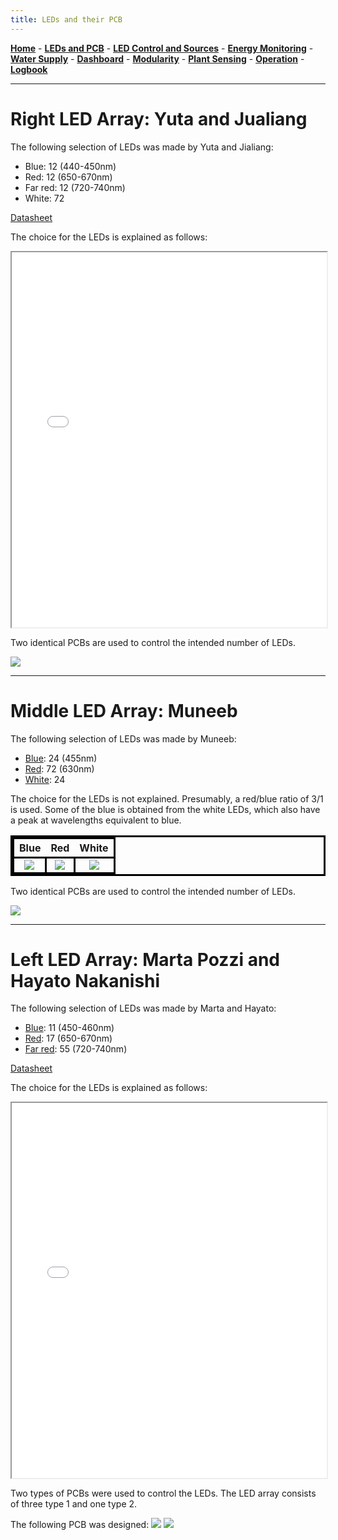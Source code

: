 ```yaml
---
title: LEDs and their PCB
---
```


[**Home**](https://klaasmeersman.github.io/) - [**LEDs and PCB**](/inhoud/leds/) - [**LED Control and Sources**](/inhoud/aansturingLEDs/) - [**Energy Monitoring**](/inhoud/energiemonitoring/) - [**Water Supply**](/inhoud/aquaMonitoring/) - [**Dashboard**](/inhoud/dashboard/) - [**Modularity**](/inhoud/modulariteit/) - [**Plant Sensing**](/inhoud/plantensensor/) - [**Operation**](/inhoud/operation/) - [**Logbook**](/inhoud/logboek/)

---
<style> 
    table{
        border-style: solid;
        border-color: black;
    }
    td{
        border-style: solid;
        border-color: black;
    }
    tr{
        border-style: solid;
        border-color: black;
    }
</style>

# Right LED Array: Yuta and Jualiang

The following selection of LEDs was made by Yuta and Jialiang:

* Blue: 12  (440-450nm)
* Red: 12  (650-670nm)
* Far red: 12  (720-740nm)
* White: 72

[Datasheet](https://otmm.lumileds.com/adaptivemedia/f0665283471a2a639ce8c3006456265ad074bde9)

The choice for the LEDs is explained as follows:
<iframe src="Proposal_of_LED_from_Yuta_Leo.pdf" width="100%" height="600px"></iframe>

Two identical PCBs are used to control the intended number of LEDs.

![](YutaAndJialiangPCB.png)

---

# Middle LED Array: Muneeb
The following selection of LEDs was made by Muneeb:

* [Blue](https://look.ams-osram.com/m/1b72a5b7addd47df/original/GD-JTLPS1-14.pdf): 24  (455nm)
* [Red](https://look.ams-osram.com/m/38e03c91ab328b02/original/GR-CSSRML-24.pdf): 72  (630nm)
* [White](https://www.mouser.be/datasheet/2/588/prd_pim_datasheet_15127216_EN_pdf-3388640.pdf): 24

The choice for the LEDs is not explained. Presumably, a red/blue ratio of 3/1 is used. Some of the blue is obtained from the white LEDs, which also have a peak at wavelengths equivalent to blue.

| Blue                      | Red                        | White                           | 
|:--------------------------:|:--------------------------:|:----------------------------:|
|![](MuneebBLUEspectrum.png) | ![](MuneebREDspectrum.png) | ![](MuneebWHITEspectrum.png) |

Two identical PCBs are used to control the intended number of LEDs.

![](MuneebPCB.png)

---

# Left LED Array: Marta Pozzi and Hayato Nakanishi

The following selection of LEDs was made by Marta and Hayato:

* [Blue](https://www.mouser.be/ProductDetail/Cree-LED/JE2835ARY-N-0002A0000-N0000001?qs=tlsG%2FOw5FFjsuj%2F2f9X0HQ%3D%3D): 11 (450-460nm)
* [Red](https://www.mouser.be/ProductDetail/Cree-LED/JE2835AHR-N-0001A0000-N0000001?qs=tlsG%2FOw5FFjj3bMznpJhRA%3D%3D): 17  (650-670nm)
* [Far red](https://www.mouser.be/ProductDetail/Cree-LED/JE2835AFR-N-0001A0000-N0000001?qs=tlsG%2FOw5FFhxeS5Ond46kw%3D%3D): 55  (720-740nm)

[Datasheet](https://www.mouser.be/datasheet/2/723/JSeries_2835_Color-3359504.pdf)

The choice for the LEDs is explained as follows:
<iframe src="LED_selection_proposal_document.pdf" width="100%" height="600px"></iframe>

Two types of PCBs were used to control the LEDs. The LED array consists of three type 1 and one type 2.

The following PCB was designed:
![](Type1afb.png)
![](Type2afb.png)
